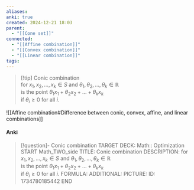 ```yaml
---
aliases: 
anki: true
created: 2024-12-21 18:03
parent:
  - "[[Cone set]]"
connected:
  - "[[Affine combination]]"
  - "[[Convex combination]]"
  - "[[Linear combination]]"
tags:
---
```


> [!tip] Conic combination  
for $x_1, x_2, \ldots, x_k \in S$ and $\theta_1, \theta_2, \ldots, \theta_k \in \mathbb{R}$  
is the point $\theta_1 x_1 + \theta_2 x_2 + \ldots + \theta_k x_k$  
if $\theta_i \geq 0$ for all $i$.


![[Affine combination#Difference between conic, convex, affine, and linear combinations]]

#### Anki
> [!question]- Conic combination
TARGET DECK: Math:: Optimization
START
Math_TWO_side
TITLE: Conic combination
DESCRIPTION: for $x_1, x_2, \ldots, x_k \in S$ and $\theta_1, \theta_2, \ldots, \theta_k \in \mathbb{R}$  
is the point $\theta_1 x_1 + \theta_2 x_2 + \ldots + \theta_k x_k$  
if $\theta_i \geq 0$ for all $i$.
FORMULA: 
ADDITIONAL:
PICTURE:
ID: 1734780185442
END